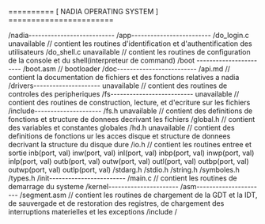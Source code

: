 

==========	[ NADIA OPERATING SYSTEM ] =======================

/nadia---------------------------
	/app-------------------------
		/do_login.c 	unavailable	// contient les routines d'identification et d'authentification des utilisateurs
		/do_shell.c 	unavailable	// contient les routines de configuration de la console et du shell(interpreteur
									   de command)
	/boot -----------------------
		/boot.asm 	// bootloader
	/doc-------------------------
		/api.md 	// contient la documentation de fichiers et des fonctions relatives a nadia
	/drivers---------------------
			 		unavailable // contient des routines de controles des peripheriques
	/fs--------------------------
					unavailable // contient des routines de construction, lecture, et d'ecriture sur les fichiers
	/include---------------------
		/fs.h 		unavailable // contient des definitions de fonctions et structure de donnees decrivant les fichiers
		/global.h 	// contient des variables et constantes globales
		/hd.h 		unavailable // contient des definitions de fonctions ur les acces disque et structure de donnees  
	 							   decrivant la structure du disque dure
	 	/io.h       // contient les routines entree et sortie
	 		inb(port, val)
	 		inw(port, val)
	 		inl(port, val)
	 		inbp(port, val)
	 		inwp(port, val)
	 		inlp(port, val)
	 		outb(port, val)
	 		outw(port, val)
	 		outl(port, val)
	 		outbp(port, val)
	 		outwp(port, val)
	 		outlp(port, val)
	 	/stdarg.h
	 	/stdio.h
	 	/string.h
	 	/symboles.h
	 	/types.h
	 /init------------------------
	 	/main.c 	// contient les routines de demarrage du systeme
	 /kernel----------------------
	 	/asm----------------------
	 		/segment.asm 	// contient les routines de chargement de la GDT et la IDT, de sauvergade et de 
	 						   restoration des registres, de chargement des interruptions materielles et les exceptions
	 	/include
	 		/